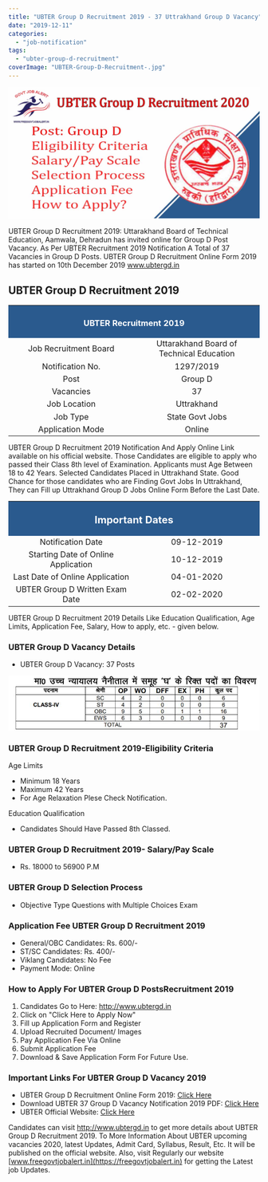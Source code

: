 ```yaml
---
title: "UBTER Group D Recruitment 2019 - 37 Uttrakhand Group D Vacancy"
date: "2019-12-11"
categories: 
  - "job-notification"
tags: 
  - "ubter-group-d-recruitment"
coverImage: "UBTER-Group-D-Recruitment-.jpg"
---
```


![UBTER Group D Recruitment](images/UBTER-Group-D-Recruitment-.jpg)

UBTER Group D Recruitment 2019: Uttarakhand Board of Technical Education, Aamwala, Dehradun has invited online for Group D Post Vacancy. As Per UBTER Recruitment 2019 Notification A Total of 37 Vacancies in Group D Posts. UBTER Group D Recruitment Online Form 2019 has started on 10th December 2019 www.ubtergd.in

## **UBTER Group D Recruitment 2019**

<table style="border-collapse: collapse; width: 100%;"><tbody><tr><td style="width: 50%; background-color: #2a5a8e; text-align: center;" colspan="2"><h3><strong><span style="color: #ffffff;">UBTER Recruitment 2019</span></strong></h3></td></tr><tr><td style="width: 50%; text-align: center;"><span style="font-size: 12pt;">Job Recruitment Board</span></td><td style="width: 50%; text-align: center;"><span style="font-size: 12pt;">Uttarakhand Board of Technical Education</span></td></tr><tr><td style="width: 50%; text-align: center;"><span style="font-size: 12pt;">Notification No.</span></td><td style="width: 50%; text-align: center;"><span style="font-size: 12pt;">1297/2019</span></td></tr><tr><td style="width: 50%; text-align: center;"><span style="font-size: 12pt;">Post</span></td><td style="width: 50%; text-align: center;"><span style="font-size: 12pt;">Group D</span></td></tr><tr><td style="width: 50%; text-align: center;"><span style="font-size: 12pt;">Vacancies</span></td><td style="width: 50%; text-align: center;"><span style="font-size: 12pt;">37</span></td></tr><tr><td style="width: 50%; text-align: center;"><span style="font-size: 12pt;">Job Location</span></td><td style="width: 50%; text-align: center;"><span style="font-size: 12pt;">Uttrakhand</span></td></tr><tr><td style="width: 50%; text-align: center;"><span style="font-size: 12pt;">Job Type</span></td><td style="width: 50%; text-align: center;"><span style="font-size: 12pt;">State Govt Jobs</span></td></tr><tr><td style="width: 50%; text-align: center;"><span style="font-size: 12pt;">Application Mode</span></td><td style="width: 50%; text-align: center;"><span style="font-size: 12pt;">Online</span></td></tr></tbody></table>

UBTER Group D Recruitment 2019 Notification And Apply Online Link available on his official website. Those Candidates are eligible to apply who passed their Class 8th level of Examination. Applicants must Age Between 18 to 42 Years. Selected Candidates Placed in Uttrakhand State. Good Chance for those candidates who are Finding Govt Jobs In Uttrakhand, They can Fill up Uttrakhand Group D Jobs Online Form Before the Last Date.

<table style="border-collapse: collapse;"><tbody><tr><td style="width: 50%; background-color: #2a5a8e; text-align: center;" colspan="2"><h3><strong><span style="font-size: 15pt; color: #ffffff;">Important Dates</span></strong></h3></td></tr><tr><td style="width: 50%; text-align: center;"><span style="font-size: 12pt;">Notification Date</span></td><td style="width: 50%; text-align: center;"><span style="font-size: 12pt;">09-12-2019</span></td></tr><tr><td style="width: 50%; text-align: center;"><span style="font-size: 12pt;">Starting Date of Online Application</span></td><td style="width: 50%; text-align: center;"><span style="font-size: 12pt;">10-12-2019</span></td></tr><tr><td style="width: 50%; text-align: center;"><span style="font-size: 12pt;">Last Date of Online Application</span></td><td style="width: 50%; text-align: center;"><span style="font-size: 12pt;">04-01-2020</span></td></tr><tr><td style="width: 50%; text-align: center;"><span style="font-size: 12pt;">UBTER Group D Written Exam Date</span></td><td style="width: 50%; text-align: center;"><span style="font-size: 12pt;">02-02-2020</span></td></tr></tbody></table>

UBTER Group D Recruitment 2019 Details Like Education Qualification, Age Limits, Application Fee, Salary, How to apply, etc. - given below.

### **UBTER Group D Vacancy Details**

- UBTER Group D Vacancy: 37 Posts

![UBTER Group D Recruitment ](images/UBTER-Group-D-Vacancy-37-Posts.jpg)

### **UBTER Group D Recruitment 2019-Eligibility Criteria**

Age Limits

- Minimum 18 Years
- Maximum 42 Years
- For Age Relaxation Plese Check Notification.

Education Qualification

- Candidates Should Have Passed 8th Classed.

### **UBTER Group D Recruitment 2019- Salary/Pay Scale**

- Rs. 18000 to 56900 P.M

### **UBTER Group D Selection Process**

- Objective Type Questions with Multiple Choices Exam

### **Application Fee UBTER Group D Recruitment 2019**

- General/OBC Candidates: Rs. 600/-
- ST/SC Candidates: Rs. 400/-
- Viklang Candidates: No Fee
- Payment Mode: Online

### **How to Apply For UBTER Group D PostsRecruitment 2019**

1. Candidates Go to Here: http://www.ubtergd.in
2. Click on "Click Here to Apply Now"
3. Fill up Application Form and Register 
4. Upload Recruited Document/ Images
5. Pay Application Fee Via Online
6. Submit Application Fee
7. Download & Save Application Form For Future Use.

### **Important Links For UBTER Group D Vacancy 2019**

- UBTER Group D Recruitment Online Form 2019: [Click Here](http://www.ubtergd.in/Applicant/Registration.aspx?STAT=N|0)
- Download UBTER 37 Group D Vacancy Notification 2019 PDF: [Click Here](http://www.ubtergd.in/Documents/Advertisement.pdf)
- UBTER Official Website: [Click Here](http://www.ubter.in/)

Candidates can visit http://www.ubtergd.in to get more details about UBTER Group D Recruitment 2019. To More Information About UBTER upcoming vacancies 2020, latest Updates, Admit Card, Syllabus, Result, Etc. It will be published on the official website. Also, visit Regularly our website [www.freegovtjobalert.in](https://freegovtjobalert.in) for getting the Latest job Updates.
